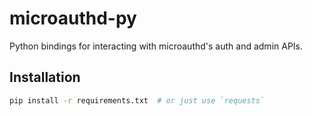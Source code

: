 # microauthd-py

Python bindings for interacting with microauthd's auth and admin APIs.

## Installation

```bash
pip install -r requirements.txt  # or just use `requests`